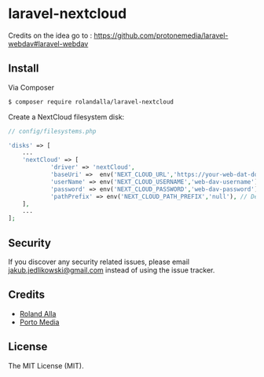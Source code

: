# laravel-nextcloud 

Credits on the idea go to : https://github.com/protonemedia/laravel-webdav#laravel-webdav

## Install

Via Composer

```bash
$ composer require rolandalla/laravel-nextcloud
```



Create a NextCloud filesystem disk:

```php
// config/filesystems.php

'disks' => [
	...
	'nextCloud' => [
            'driver' => 'nextCloud',
            'baseUri' =>  env('NEXT_CLOUD_URL','https://your-web-dat-domain.com'), //replace by yours baseUri
            'userName' => env('NEXT_CLOUD_USERNAME','web-dav-username'),
            'password' => env('NEXT_CLOUD_PASSWORD','web-dav-password'),
            'pathPrefix' => env('NEXT_CLOUD_PATH_PREFIX','null'), // Default value is null
    ],
	...
];
```

## Security

If you discover any security related issues, please email jakub.jedlikowski@gmail.com instead of using the issue tracker.

## Credits

- [Roland Alla][link-author]
- [Porto Media][link-original-author]

## License

The MIT License (MIT).

[link-author]: https://github.com/rolandalla
[link-original-author]:  https://github.com/protonemedia/laravel-webdav#laravel-webdav

